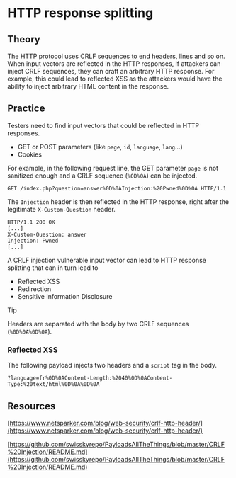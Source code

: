 # HTTP response splitting

## Theory

The HTTP protocol uses CRLF sequences to end headers, lines and so on. When input vectors are reflected in the HTTP responses, if attackers can inject CRLF sequences, they can craft an arbitrary HTTP response. For example, this could lead to reflected XSS as the attackers would have the ability to inject arbitrary HTML content in the response.

## Practice

Testers need to find input vectors that could be reflected in HTTP responses.

* GET or POST parameters (like `page`, `id`, `language`, `lang`...)
* Cookies

For example, in the following request line, the GET parameter `page` is not sanitized enough and a CRLF sequence (`%0D%0A`) can be injected.

```http
GET /index.php?question=answer%0D%0AInjection:%20Pwned%0D%0A HTTP/1.1
```

The `Injection` header is then reflected in the HTTP response, right after the legitimate `X-Custom-Question` header.

```http
HTTP/1.1 200 OK
[...]
X-Custom-Question: answer
Injection: Pwned
[...]
```

A CRLF injection vulnerable input vector can lead to HTTP response splitting that can in turn lead to

* Reflected XSS
* Redirection
* Sensitive Information Disclosure

> [!TIP]
> Headers are separated with the body by two CRLF sequences (`%0D%0A%0D%0A`).

### Reflected XSS

The following payload injects two headers and a `script` tag in the body.

```
?language=fr%0D%0AContent-Length:%2040%0D%0AContent-Type:%20text/html%0D%0A%0D%0A
```

## Resources

[https://www.netsparker.com/blog/web-security/crlf-http-header/](https://www.netsparker.com/blog/web-security/crlf-http-header/)

[https://github.com/swisskyrepo/PayloadsAllTheThings/blob/master/CRLF%20Injection/README.md](https://github.com/swisskyrepo/PayloadsAllTheThings/blob/master/CRLF%20Injection/README.md)
